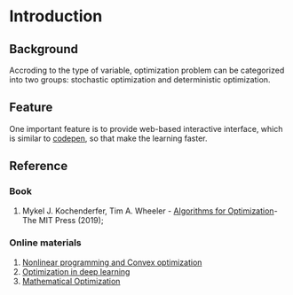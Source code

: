 # Introduction

## Background
Accroding to the type of variable, optimization problem can be categorized into two groups: stochastic optimization and deterministic optimization.


## Feature
One important feature is to provide web-based interactive interface, which is similar to [codepen](https://codepen.io/), so that make the learning faster.

## Reference
### Book
1. Mykel J. Kochenderfer, Tim A. Wheeler - [Algorithms for Optimization](https://mitpress.mit.edu/books/algorithms-optimization)-The MIT Press (2019);

### Online materials
1. [Nonlinear programming and Convex optimization](http://web.mit.edu/dimitrib/www/Convex_Alg_Chapters.html)
2. [Optimization in deep learning](https://www.deeplearningbook.org/)
3. [Mathematical Optimization](https://web.stanford.edu/group/sisl/k12/optimization/#!index.md)
